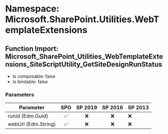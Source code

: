 # Namespace: Microsoft.SharePoint.Utilities.WebTemplateExtensions

## Function Import: Microsoft_SharePoint_Utilities_WebTemplateExtensions_SiteScriptUtility_GetSiteDesignRunStatus

- Is composable: false
- Is bindable: false

### Parameters

Parameter | SPO | SP 2019 | SP 2016 | SP 2013
----------|:---:|:-------:|:-------:|:-------
runId (Edm.Guid) | ✅ | ❌ | ❌ | ❌
webUrl (Edm.String) | ✅ | ❌ | ❌ | ❌